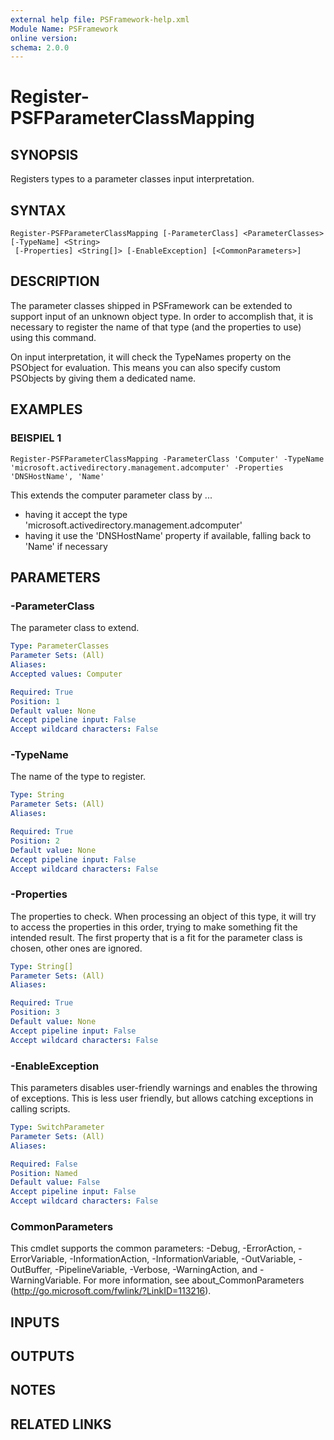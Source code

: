 ```yaml
---
external help file: PSFramework-help.xml
Module Name: PSFramework
online version:
schema: 2.0.0
---
```


# Register-PSFParameterClassMapping

## SYNOPSIS
Registers types to a parameter classes input interpretation.

## SYNTAX

```
Register-PSFParameterClassMapping [-ParameterClass] <ParameterClasses> [-TypeName] <String>
 [-Properties] <String[]> [-EnableException] [<CommonParameters>]
```

## DESCRIPTION
The parameter classes shipped in PSFramework can be extended to support input of an unknown object type.
In order to accomplish that, it is necessary to register the name of that type (and the properties to use) using this command.

On input interpretation, it will check the TypeNames property on the PSObject for evaluation.
This means you can also specify custom PSObjects by giving them a dedicated name.

## EXAMPLES

### BEISPIEL 1
```
Register-PSFParameterClassMapping -ParameterClass 'Computer' -TypeName 'microsoft.activedirectory.management.adcomputer' -Properties 'DNSHostName', 'Name'
```

This extends the computer parameter class by ...
- having it accept the type 'microsoft.activedirectory.management.adcomputer'
- having it use the 'DNSHostName' property if available, falling back to 'Name' if necessary

## PARAMETERS

### -ParameterClass
The parameter class to extend.

```yaml
Type: ParameterClasses
Parameter Sets: (All)
Aliases:
Accepted values: Computer

Required: True
Position: 1
Default value: None
Accept pipeline input: False
Accept wildcard characters: False
```

### -TypeName
The name of the type to register.

```yaml
Type: String
Parameter Sets: (All)
Aliases:

Required: True
Position: 2
Default value: None
Accept pipeline input: False
Accept wildcard characters: False
```

### -Properties
The properties to check.
When processing an object of this type, it will try to access the properties in this order, trying to make something fit the intended result.
The first property that is a fit for the parameter class is chosen, other ones are ignored.

```yaml
Type: String[]
Parameter Sets: (All)
Aliases:

Required: True
Position: 3
Default value: None
Accept pipeline input: False
Accept wildcard characters: False
```

### -EnableException
This parameters disables user-friendly warnings and enables the throwing of exceptions.
This is less user friendly, but allows catching exceptions in calling scripts.

```yaml
Type: SwitchParameter
Parameter Sets: (All)
Aliases:

Required: False
Position: Named
Default value: False
Accept pipeline input: False
Accept wildcard characters: False
```

### CommonParameters
This cmdlet supports the common parameters: -Debug, -ErrorAction, -ErrorVariable, -InformationAction, -InformationVariable, -OutVariable, -OutBuffer, -PipelineVariable, -Verbose, -WarningAction, and -WarningVariable.
For more information, see about_CommonParameters (http://go.microsoft.com/fwlink/?LinkID=113216).

## INPUTS

## OUTPUTS

## NOTES

## RELATED LINKS
